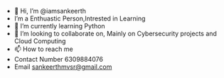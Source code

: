 - 👋 Hi, I’m @iamsankeerth
-  I’m a Enthuastic Person,Intrested in Learning 
- 🌱 I’m currently learning Python
- 💞️ I’m looking to collaborate on, Mainly on Cybersecurity projects and Cloud Computing 
- 📫 How to reach me 
- Contact Number 6309884076
- Email sankeerthmvsr@gmail.com

<!---
iamsankeerth/iamsankeerth is a ✨ special ✨ repository because its `README.md` (this file) appears on your GitHub profile.
You can click the Preview link to take a look at your changes.
--->
